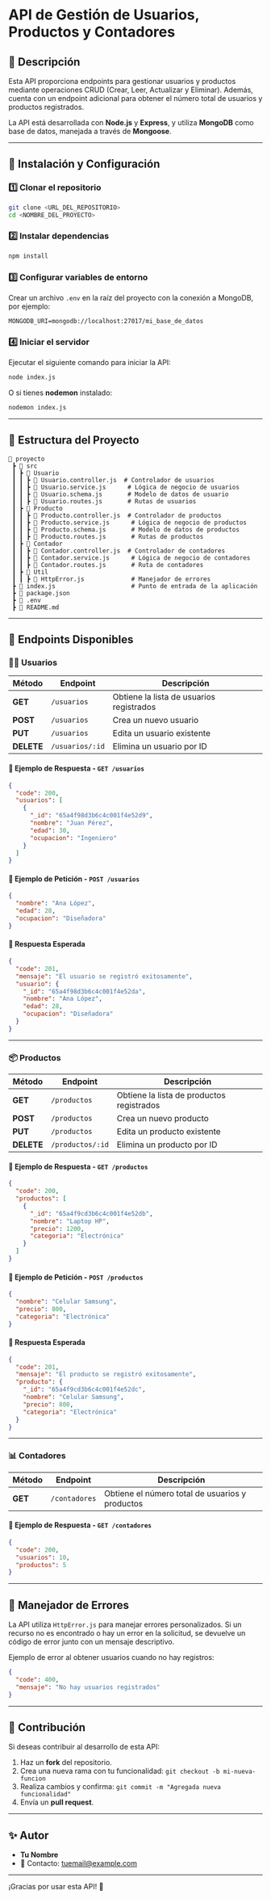 # API de Gestión de Usuarios, Productos y Contadores

## 📌 Descripción
Esta API proporciona endpoints para gestionar usuarios y productos mediante operaciones CRUD (Crear, Leer, Actualizar y Eliminar). Además, cuenta con un endpoint adicional para obtener el número total de usuarios y productos registrados.

La API está desarrollada con **Node.js** y **Express**, y utiliza **MongoDB** como base de datos, manejada a través de **Mongoose**.

---

## 🚀 Instalación y Configuración

### 1️⃣ Clonar el repositorio
```sh
git clone <URL_DEL_REPOSITORIO>
cd <NOMBRE_DEL_PROYECTO>
```

### 2️⃣ Instalar dependencias
```sh
npm install
```

### 3️⃣ Configurar variables de entorno
Crear un archivo `.env` en la raíz del proyecto con la conexión a MongoDB, por ejemplo:
```
MONGODB_URI=mongodb://localhost:27017/mi_base_de_datos
```

### 4️⃣ Iniciar el servidor
Ejecutar el siguiente comando para iniciar la API:
```sh
node index.js
```
O si tienes **nodemon** instalado:
```sh
nodemon index.js
```

---

## 📂 Estructura del Proyecto

```
📂 proyecto
 ┣ 📂 src
 ┃ ┣ 📂 Usuario
 ┃ ┃ ┣ 📜 Usuario.controller.js  # Controlador de usuarios
 ┃ ┃ ┣ 📜 Usuario.service.js      # Lógica de negocio de usuarios
 ┃ ┃ ┣ 📜 Usuario.schema.js       # Modelo de datos de usuario
 ┃ ┃ ┣ 📜 Usuario.routes.js       # Rutas de usuarios
 ┃ ┣ 📂 Producto
 ┃ ┃ ┣ 📜 Producto.controller.js  # Controlador de productos
 ┃ ┃ ┣ 📜 Producto.service.js      # Lógica de negocio de productos
 ┃ ┃ ┣ 📜 Producto.schema.js       # Modelo de datos de productos
 ┃ ┃ ┣ 📜 Producto.routes.js       # Rutas de productos
 ┃ ┣ 📂 Contador
 ┃ ┃ ┣ 📜 Contador.controller.js  # Controlador de contadores
 ┃ ┃ ┣ 📜 Contador.service.js      # Lógica de negocio de contadores
 ┃ ┃ ┣ 📜 Contador.routes.js       # Ruta de contadores
 ┃ ┣ 📂 Util
 ┃ ┃ ┣ 📜 HttpError.js             # Manejador de errores
 ┣ 📜 index.js                     # Punto de entrada de la aplicación
 ┣ 📜 package.json
 ┣ 📜 .env
 ┣ 📜 README.md
```

---

## 🔗 Endpoints Disponibles

### 🧑‍💼 **Usuarios**
| Método | Endpoint     | Descripción |
|--------|-------------|-------------|
| **GET**    | `/usuarios`      | Obtiene la lista de usuarios registrados |
| **POST**   | `/usuarios`      | Crea un nuevo usuario |
| **PUT**    | `/usuarios`      | Edita un usuario existente |
| **DELETE** | `/usuarios/:id`  | Elimina un usuario por ID |

#### 🔹 Ejemplo de Respuesta - `GET /usuarios`
```json
{
  "code": 200,
  "usuarios": [
    {
      "_id": "65a4f98d3b6c4c001f4e52d9",
      "nombre": "Juan Pérez",
      "edad": 30,
      "ocupacion": "Ingeniero"
    }
  ]
}
```

#### 🔹 Ejemplo de Petición - `POST /usuarios`
```json
{
  "nombre": "Ana López",
  "edad": 28,
  "ocupacion": "Diseñadora"
}
```
#### 🔹 Respuesta Esperada
```json
{
  "code": 201,
  "mensaje": "El usuario se registró exitosamente",
  "usuario": {
    "_id": "65a4f98d3b6c4c001f4e52da",
    "nombre": "Ana López",
    "edad": 28,
    "ocupacion": "Diseñadora"
  }
}
```

---

### 📦 **Productos**
| Método | Endpoint     | Descripción |
|--------|-------------|-------------|
| **GET**    | `/productos`      | Obtiene la lista de productos registrados |
| **POST**   | `/productos`      | Crea un nuevo producto |
| **PUT**    | `/productos`      | Edita un producto existente |
| **DELETE** | `/productos/:id`  | Elimina un producto por ID |

#### 🔹 Ejemplo de Respuesta - `GET /productos`
```json
{
  "code": 200,
  "productos": [
    {
      "_id": "65a4f9cd3b6c4c001f4e52db",
      "nombre": "Laptop HP",
      "precio": 1200,
      "categoria": "Electrónica"
    }
  ]
}
```

#### 🔹 Ejemplo de Petición - `POST /productos`
```json
{
  "nombre": "Celular Samsung",
  "precio": 800,
  "categoria": "Electrónica"
}
```
#### 🔹 Respuesta Esperada
```json
{
  "code": 201,
  "mensaje": "El producto se registró exitosamente",
  "producto": {
    "_id": "65a4f9cd3b6c4c001f4e52dc",
    "nombre": "Celular Samsung",
    "precio": 800,
    "categoria": "Electrónica"
  }
}
```

---

### 📊 **Contadores**
| Método | Endpoint     | Descripción |
|--------|-------------|-------------|
| **GET** | `/contadores` | Obtiene el número total de usuarios y productos |

#### 🔹 Ejemplo de Respuesta - `GET /contadores`
```json
{
  "code": 200,
  "usuarios": 10,
  "productos": 5
}
```

---

## 🚨 Manejador de Errores
La API utiliza `HttpError.js` para manejar errores personalizados. Si un recurso no es encontrado o hay un error en la solicitud, se devuelve un código de error junto con un mensaje descriptivo.

Ejemplo de error al obtener usuarios cuando no hay registros:
```json
{
  "code": 400,
  "mensaje": "No hay usuarios registrados"
}
```

---

## 📢 Contribución
Si deseas contribuir al desarrollo de esta API:
1. Haz un **fork** del repositorio.
2. Crea una nueva rama con tu funcionalidad: `git checkout -b mi-nueva-funcion`
3. Realiza cambios y confirma: `git commit -m "Agregada nueva funcionalidad"`
4. Envía un **pull request**.

---

## ✨ Autor
- **Tu Nombre**  
- 📧 Contacto: [tuemail@example.com](mailto:tuemail@example.com)

---

¡Gracias por usar esta API! 🚀
